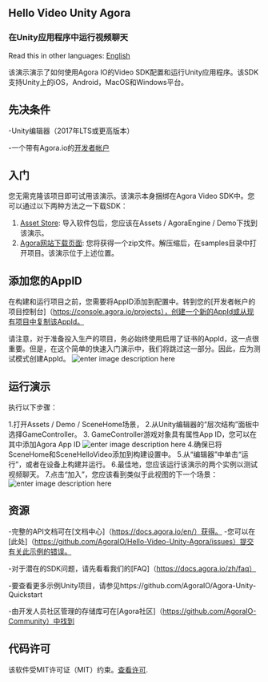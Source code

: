 
## Hello Video Unity Agora
### 在Unity应用程序中运行视频聊天

Read this in other languages:  [English](README.md)

该演示演示了如何使用Agora IO的Video SDK配置和运行Unity应用程序。该SDK支持Unity上的iOS，Android，MacOS和Windows平台。

## 先决条件

-Unity编辑器（2017年LTS或更高版本）
    
-一个带有Agora.io的[开发者帐户](https://sso.agora.io/cn/v3/signup)
    

## 入门
您无需克隆该项目即可试用该演示。该演示本身捆绑在Agora Video SDK中。您可以通过以下两种方法之一下载SDK：

 1.  [Asset Store](https://assetstore.unity.com/packages/tools/video/agora-video-sdk-for-unity-134502): 导入软件包后，您应该在Assets / AgoraEngine / Demo下找到该演示。
 2. [Agora网站下载页面](https://docs.agora.io/en/Video/downloads?platform=Unity): 您将获得一个zip文件。解压缩后，在samples目录中打开项目。该演示位于上述位置。

## 添加您的AppID

在构建和运行项目之前，您需要将AppID添加到配置中。转到您的[开发者帐户的项目控制台]（https://console.agora.io/projects），创建一个新的AppId或从现有项目中复制该AppId。

请注意，对于准备投入生产的项目，务必始终使用启用了证书的AppId，这一点很重要。但是，在这个简单的快速入门演示中，我们将跳过这一部分。因此，应为测试模式创建AppId。
![enter image description here](https://user-images.githubusercontent.com/1261195/110023464-11eb0480-7ce2-11eb-99d6-031af60715ab.png)

## 运行演示

执行以下步骤：

1.打开Assets / Demo / SceneHome场景，
2.从Unity编辑器的“层次结构”面板中选择GameController。
3. GameController游戏对象具有属性App ID，您可以在其中添加Agora App ID
![enter image description here](https://user-images.githubusercontent.com/1261195/113456235-88525380-93c1-11eb-9426-f76f7882cccb.png)
 4.确保已将SceneHome和SceneHelloVideo添加到构建设置中。
 5.从“编辑器”中单击“运行”，或者在设备上构建并运行。
 6.最佳地，您应该运行该演示的两个实例以测试视频聊天。
 7.点击“加入”，您应该看到类似于此视图的下一个场景：![enter image description here](https://user-images.githubusercontent.com/1261195/113455947-c602ac80-93c0-11eb-8fb5-275ae2544387.png)


## 资源

  -完整的API文档可在[文档中心]（https://docs.agora.io/en/）获得。
-您可以在[此处]（https://github.com/AgoraIO/Hello-Video-Unity-Agora/issues）提交有关此示例的错误。

-对于潜在的SDK问题，请先看看我们的[FAQ]（https://docs.agora.io/zh/faq）

-要查看更多示例Unity项目，请参见https://github.com/AgoraIO/Agora-Unity-Quickstart

-由开发人员社区管理的存储库可在[Agora社区]（https://github.com/AgoraIO-Community）中找到




## 代码许可

该软件受MIT许可证（MIT）约束。[查看许可](LICENSE.md).
